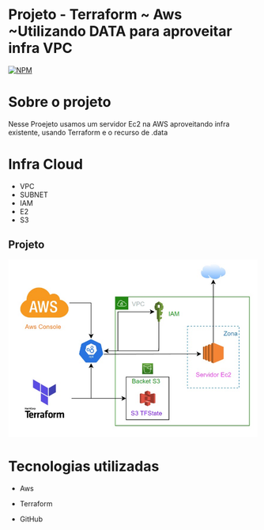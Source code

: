 # Projeto - Terraform ~ Aws ~Utilizando DATA para aproveitar infra VPC 
[![NPM](https://img.shields.io/npm/l/react)](https://github.com/tiagodfigueiredo7/awsterralt/blob/main/LICENCE) 

# Sobre o projeto

Nesse Proejeto usamos um servidor Ec2 na AWS aproveitando infra existente, usando Terraform e o recurso de .data
#  Infra Cloud

- VPC
- SUBNET
- IAM
- E2
- S3



##  Projeto 

![Web 1](https://github.com/tiagodfigueiredo7/assets/blob/main/WhatsApp%20Image%202022-06-25%20at%2019.05.18.jpeg)



# Tecnologias utilizadas

- Aws 
- Terraform 

- GitHub
